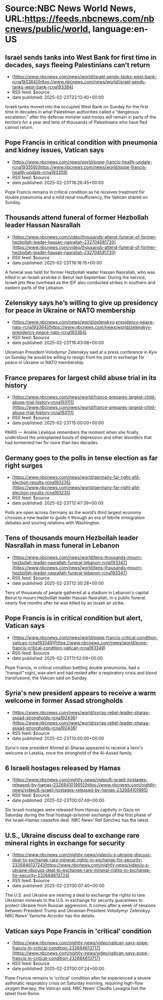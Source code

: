 # Source:NBC News World News, URL:https://feeds.nbcnews.com/nbcnews/public/world, language:en-US

## Israel sends tanks into West Bank for first time in decades, says fleeing Palestinians can’t return
 - [https://www.nbcnews.com/news/world/israel-sends-tanks-west-bank-rcna193384](https://www.nbcnews.com/news/world/israel-sends-tanks-west-bank-rcna193384)
 - RSS feed: $source
 - date published: 2025-02-23T22:13:40+00:00

Israeli tanks moved into the occupied West Bank on Sunday for the first time in decades in what Palestinian authorities called a “dangerous escalation,” after the defense minister said troops will remain in parts of the territory for a year and tens of thousands of Palestinians who have fled cannot return.

## Pope Francis in critical condition with pneumonia and kidney issues, Vatican says
 - [https://www.nbcnews.com/news/world/pope-francis-health-update-rcna193359](https://www.nbcnews.com/news/world/pope-francis-health-update-rcna193359)
 - RSS feed: $source
 - date published: 2025-02-23T18:26:45+00:00

Pope Francis remains in critical condition as he receives treatment for double pneumonia and a mild renal insufficiency, the Vatican shared on Sunday.

## Thousands attend funeral of former Hezbollah leader Hassan Nasrallah
 - [https://www.nbcnews.com/video/thousands-attend-funeral-of-former-hezbollah-leader-hassan-nasrallah-232704581720](https://www.nbcnews.com/video/thousands-attend-funeral-of-former-hezbollah-leader-hassan-nasrallah-232704581720)
 - RSS feed: $source
 - date published: 2025-02-23T18:16:15+00:00

A funeral was held for former Hezbollah leader Hassan Nasrallah, who was killed in an Israeli airstrike in Beirut last September. During the service, Israeli jets flew overhead as the IDF also conducted strikes in southern and eastern parts of the Lebanon.

## Zelenskyy says he’s willing to give up presidency for peace in Ukraine or NATO membership
 - [https://www.nbcnews.com/news/world/zelenskyy-presidency-peace-nato-rcna193364](https://www.nbcnews.com/news/world/zelenskyy-presidency-peace-nato-rcna193364)
 - RSS feed: $source
 - date published: 2025-02-23T16:43:08+00:00

Ukrainian President Volodymyr Zelenskyy said at a press conference in Kyiv on Sunday he would be willing to resign from his post in exchange for peace in Ukraine or NATO membership.

## France prepares for largest child abuse trial in its history
 - [https://www.nbcnews.com/news/world/france-prepares-largest-child-abuse-trial-history-rcna193111](https://www.nbcnews.com/news/world/france-prepares-largest-child-abuse-trial-history-rcna193111)
 - RSS feed: $source
 - date published: 2025-02-23T15:00:00+00:00

PARIS — Amélie Lévêque remembers the moment when she finally understood the unexplained bouts of depression and other disorders that had tormented her for more than two decades.

## Germany goes to the polls in tense election as far right surges
 - [https://www.nbcnews.com/news/world/germany-far-right-afd-election-results-rcna193235](https://www.nbcnews.com/news/world/germany-far-right-afd-election-results-rcna193235)
 - RSS feed: $source
 - date published: 2025-02-23T12:47:39+00:00

Polls are open across Germany as the world’s third largest economy chooses a new leader to guide it through an era of febrile immigration debates and souring relations with Washington.

## Tens of thousands mourn Hezbollah leader Nasrallah in mass funeral in Lebanon
 - [https://www.nbcnews.com/news/world/tens-thousands-mourn-hezbollah-leader-nasrallah-funeral-lebanon-rcna193347](https://www.nbcnews.com/news/world/tens-thousands-mourn-hezbollah-leader-nasrallah-funeral-lebanon-rcna193347)
 - RSS feed: $source
 - date published: 2025-02-23T12:30:28+00:00

Tens of thousands of people gathered at a stadium in Lebanon's capital Beirut to mourn Hezbollah leader Hassan Nasrallah, in a public funeral nearly five months after he was killed by an Israeli air strike.

## Pope Francis is in critical condition but alert, Vatican says
 - [https://www.nbcnews.com/news/world/pope-francis-critical-condition-vatican-rcna193349](https://www.nbcnews.com/news/world/pope-francis-critical-condition-vatican-rcna193349)
 - RSS feed: $source
 - date published: 2025-02-23T11:52:09+00:00

Pope Francis, in critical condition battling double pneumonia, had a “tranquil” night, was alert and had rested after a respiratory crisis and blood transfusions, the Vatican said on Sunday.

## Syria's new president appears to receive a warm welcome in former Assad strongholds
 - [https://www.nbcnews.com/news/world/syrias-rebel-leader-sharaa-assad-strongholds-rcna192436](https://www.nbcnews.com/news/world/syrias-rebel-leader-sharaa-assad-strongholds-rcna192436)
 - RSS feed: $source
 - date published: 2025-02-23T10:00:00+00:00

Syria's new president Ahmed al-Sharaa appeared to receive a hero's welcome in Latakia, once the stronghold of the Al-Assad family.

## 6 Israeli hostages released by Hamas
 - [https://www.nbcnews.com/nightly-news/video/6-israeli-hostages-released-by-hamas-232684101995](https://www.nbcnews.com/nightly-news/video/6-israeli-hostages-released-by-hamas-232684101995)
 - RSS feed: $source
 - date published: 2025-02-23T00:07:48+00:00

Six Israeli hostages were released from Hamas captivity in Gaza on Saturday during the final hostage-prisoner exchange of the first phase of the Israel-Hamas ceasefire deal. NBC News’ Raf Sanchez has the latest.

## U.S., Ukraine discuss deal to exchange rare mineral rights in exchange for security
 - [https://www.nbcnews.com/nightly-news/video/u-s-ukraine-discuss-deal-to-exchange-rare-mineral-rights-in-exchange-for-security-232684613724](https://www.nbcnews.com/nightly-news/video/u-s-ukraine-discuss-deal-to-exchange-rare-mineral-rights-in-exchange-for-security-232684613724)
 - RSS feed: $source
 - date published: 2025-02-23T00:07:40+00:00

The U.S. and Ukraine are nearing a deal to exchange the rights to rare Ukrainian minerals to the U.S. in exchange for security guarantees to protect Ukraine from Russian aggression. It comes after a week of tensions between President Trump and Ukrainian President Volodymyr Zelenskyy. NBC News’ Yamiche Alcindor has the details.

## Vatican says Pope Francis in 'critical' condition
 - [https://www.nbcnews.com/nightly-news/video/vatican-says-pope-francis-in-critical-condition-232684613717](https://www.nbcnews.com/nightly-news/video/vatican-says-pope-francis-in-critical-condition-232684613717)
 - RSS feed: $source
 - date published: 2025-02-23T00:07:24+00:00

Pope Francis remains in 'critical' condition after he experienced a severe asthmatic respiratory crisis on Saturday morning, requiring high-flow oxygen therapy, the Vatican said. NBC News’ Claudio Lavagna has the latest from Rome.


